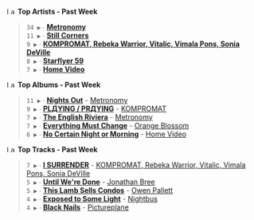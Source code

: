 <!--START_LASTFM_ARTISTS:{"period": "7day", "rows": 5}-->
<a href="https://last.fm" target="_blank"><img src="https://user-images.githubusercontent.com/17434202/215290617-e793598d-d7c9-428f-9975-156db1ba89cc.svg" alt="Last.fm Logo" width="18" height="13"/></a> **Top Artists - Past Week**

> `34 ▶️` ∙ **[Metronomy](https://www.last.fm/music/Metronomy)**<br/>
> `11 ▶️` ∙ **[Still Corners](https://www.last.fm/music/Still+Corners)**<br/>
> `9 ▶️` ∙ **[KOMPROMAT, Rebeka Warrior, Vitalic, Vimala Pons, Sonia DeVille](https://www.last.fm/music/KOMPROMAT,+Rebeka+Warrior,+Vitalic,+Vimala+Pons,+Sonia+DeVille)**<br/>
> `8 ▶️` ∙ **[Starflyer 59](https://www.last.fm/music/Starflyer+59)**<br/>
> `7 ▶️` ∙ **[Home Video](https://www.last.fm/music/Home+Video)**<br/>
<!--END_LASTFM_ARTISTS-->

<!--START_LASTFM_ALBUMS:{"period": "7day", "rows": 5}-->
<a href="https://last.fm" target="_blank"><img src="https://user-images.githubusercontent.com/17434202/215290617-e793598d-d7c9-428f-9975-156db1ba89cc.svg" alt="Last.fm Logo" width="18" height="13"/></a> **Top Albums - Past Week**

> `11 ▶️` ∙ **[Nights Out](https://www.last.fm/music/Metronomy/Nights+Out)** - [Metronomy](https://www.last.fm/music/Metronomy)<br/>
> `9 ▶️` ∙ **[PLДYING / PRДYING](https://www.last.fm/music/KOMPROMAT/PL%D0%94YING+%2F+PR%D0%94YING)** - [KOMPROMAT](https://www.last.fm/music/KOMPROMAT)<br/>
> `7 ▶️` ∙ **[The English Riviera](https://www.last.fm/music/Metronomy/The+English+Riviera)** - [Metronomy](https://www.last.fm/music/Metronomy)<br/>
> `7 ▶️` ∙ **[Everything Must Change](https://www.last.fm/music/Orange+Blossom/Everything+Must+Change)** - [Orange Blossom](https://www.last.fm/music/Orange+Blossom)<br/>
> `6 ▶️` ∙ **[No Certain Night or Morning](https://www.last.fm/music/Home+Video/No+Certain+Night+or+Morning)** - [Home Video](https://www.last.fm/music/Home+Video)<br/>
<!--END_LASTFM_ALBUMS-->

<!--START_LASTFM_TRACKS:{"period": "7day", "rows": 5}-->
<a href="https://last.fm" target="_blank"><img src="https://user-images.githubusercontent.com/17434202/215290617-e793598d-d7c9-428f-9975-156db1ba89cc.svg" alt="Last.fm Logo" width="18" height="13"/></a> **Top Tracks - Past Week**

> `7 ▶️` ∙ **[I SURRENDER](https://www.last.fm/music/KOMPROMAT,+Rebeka+Warrior,+Vitalic,+Vimala+Pons,+Sonia+DeVille/_/I+SURRENDER)** - [KOMPROMAT, Rebeka Warrior, Vitalic, Vimala Pons, Sonia DeVille](https://www.last.fm/music/KOMPROMAT,+Rebeka+Warrior,+Vitalic,+Vimala+Pons,+Sonia+DeVille)<br/>
> `5 ▶️` ∙ **[Until We're Done](https://www.last.fm/music/Jonathan+Bree/_/Until+We%27re+Done)** - [Jonathan Bree](https://www.last.fm/music/Jonathan+Bree)<br/>
> `5 ▶️` ∙ **[This Lamb Sells Condos](https://www.last.fm/music/Owen+Pallett/_/This+Lamb+Sells+Condos)** - [Owen Pallett](https://www.last.fm/music/Owen+Pallett)<br/>
> `4 ▶️` ∙ **[Exposed to Some Light](https://www.last.fm/music/Nightbus/_/Exposed+to+Some+Light)** - [Nightbus](https://www.last.fm/music/Nightbus)<br/>
> `4 ▶️` ∙ **[Black Nails](https://www.last.fm/music/Pictureplane/_/Black+Nails)** - [Pictureplane](https://www.last.fm/music/Pictureplane)<br/>
<!--END_LASTFM_TRACKS-->